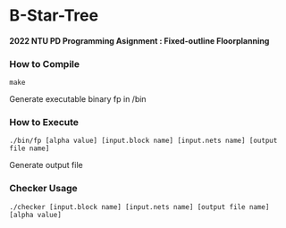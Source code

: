 # B-Star-Tree
#### 2022 NTU PD Programming Asignment : Fixed-outline Floorplanning
### How to Compile
```linux
make
```
Generate executable binary fp in /bin
### How to Execute
```linux
./bin/fp [alpha value] [input.block name] [input.nets name] [output file name]
```
Generate output file
### Checker Usage
```linux
./checker [input.block name] [input.nets name] [output file name] [alpha value]
```
